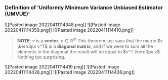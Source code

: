 ### Definition of 'Uniformly Minimum Variance Unbiased Estimator (UMVUE)'
![[Pasted image 20220411114348.png]]
![[Pasted image 20220411114359.png]]
![[Pasted image 20220411114410.png]]

> **NOTE**:
> $v$ is a **vector**, $v \in \mathbb{R}^m$
> This theorem just says that the matrix $v \kern3px v^T$ is a **diagonal matrix**, and if we were to sum all the elements in the diagonal the result will be equal to $v^T \kern0px v$.
> Nothing too surprising.

![[Pasted image 20220411114419.png]]
![[Pasted image 20220411114428.png]]
![[Pasted image 20220411114436.png]]
